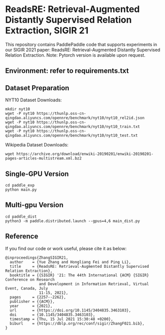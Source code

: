 # ReadsRE: Retrieval-Augmented Distantly Supervised Relation Extraction, SIGIR 21
This repository contains PaddlePaddle code that supports experiments in our SIGIR 2021 paper: ReadsRE: Retrieval-Augmented Distantly Supervised Relation Extraction. Note: Pytorch version is available upon request. 

## Environment: refer to requirements.txt

## Dataset Preparation

NYT10 Dataset Downloads:

```
mkdir nyt10
wget -P nyt10 https://thunlp.oss-cn-qingdao.aliyuncs.com/opennre/benchmark/nyt10/nyt10_rel2id.json
wget -P nyt10 https://thunlp.oss-cn-qingdao.aliyuncs.com/opennre/benchmark/nyt10/nyt10_train.txt
wget -P nyt10 https://thunlp.oss-cn-qingdao.aliyuncs.com/opennre/benchmark/nyt10/nyt10_test.txt
```

Wikipedia Dataset Downloads:

`wget https://archive.org/download/enwiki-20190201/enwiki-20190201-pages-articles-multistream.xml.bz2`


## Single-GPU Version

```
cd paddle_exp
python main.py
```


## Multi-gpu Version

```
cd paddle_dist
python3 -m paddle.distributed.launch --gpus=4,6 main_dist.py
```


## Reference
If you find our code or work useful, please cite it as below:
```
@inproceedings{ZhangSIGIR21,
  author    = {Yue Zhang and Hongliang Fei and Ping Li},  
  title     = {ReadsRE: Retrieval-Augmented Distantly Supervised Relation Extraction},
  booktitle = {{SIGIR} '21: The 44th International {ACM} {SIGIR} Conference on Research
               and Development in Information Retrieval, Virtual Event, Canada, July
               11-15, 2021},
  pages     = {2257--2262},
  publisher = {{ACM}},
  year      = {2021},
  url       = {https://doi.org/10.1145/3404835.3463103},
  doi       = {10.1145/3404835.3463103},
  timestamp = {Thu, 15 Jul 2021 15:30:48 +0200},
  biburl    = {https://dblp.org/rec/conf/sigir/ZhangF021.bib},
}
```
